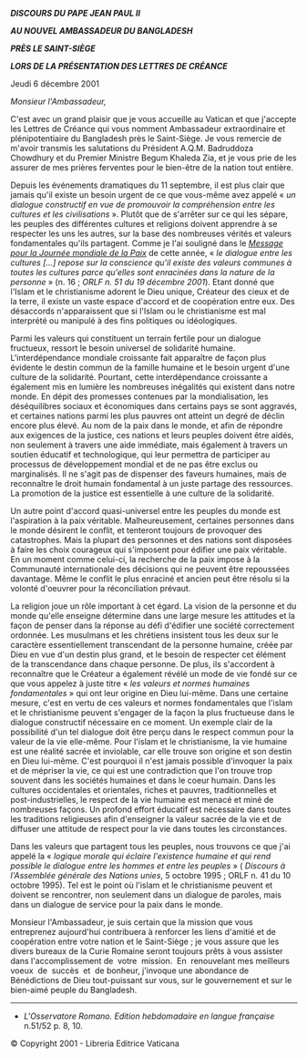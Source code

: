 ***DISCOURS DU PAPE JEAN PAUL II***

***AU NOUVEL AMBASSADEUR DU BANGLADESH***

***PRÈS LE SAINT-SIÈGE***

***LORS DE LA PRÉSENTATION DES LETTRES DE CRÉANCE***

Jeudi 6 décembre 2001

*Monsieur l'Ambassadeur,*

C'est avec un grand plaisir que je vous accueille au Vatican et que j'accepte les Lettres de Créance qui vous nomment Ambassadeur extraordinaire et plénipotentiaire du Bangladesh près le Saint-Siège. Je vous remercie de m'avoir transmis les salutations du Président A.Q.M. Badruddoza Chowdhury et du Premier Ministre Begum Khaleda Zia, et je vous prie de les assurer de mes prières ferventes pour le bien-être de la nation tout entière.

Depuis les événements dramatiques du 11 septembre, il est plus clair que jamais qu'il existe un besoin urgent de ce que vous-même avez appelé « *un dialogue constructif en vue de promouvoir la compréhension entre les cultures et les civilisations* ». Plutôt que de s'arrêter sur ce qui les sépare, les peuples des différentes cultures et religions doivent apprendre à se respecter les uns les autres, sur la base des nombreuses vérités et valeurs fondamentales qu'ils partagent. Comme je l'ai souligné dans le [*Message pour la Journée mondiale de la Paix*](/content/john-paul-ii/fr/messages/peace/documents/hf_jp-ii_mes_20011211_xxxv-world-day-for-peace.html) de cette année, « *le dialogue entre les cultures [...] repose sur la conscience qu'il existe des valeurs communes à toutes les cultures parce qu'elles sont enracinées dans la nature de la personne* » (n. 16 ; *ORLF n. 51 du 19 décembre 2001*). Etant donné que l'Islam et le christianisme adorent le Dieu unique, Créateur des cieux et de la terre, il existe un vaste espace d'accord et de coopération entre eux. Des désaccords n'apparaissent que si l'Islam ou le christianisme est mal interprété ou manipulé à des fins politiques ou idéologiques.

Parmi les valeurs qui constituent un terrain fertile pour un dialogue fructueux, ressort le besoin universel de solidarité humaine. L'interdépendance mondiale croissante fait apparaître de façon plus évidente le destin commun de la famille humaine et le besoin urgent d'une culture de la solidarité. Pourtant, cette interdépendance croissante a également mis en lumière les nombreuses inégalités qui existent dans notre monde. En dépit des promesses contenues par la mondialisation, les déséquilibres sociaux et économiques dans certains pays se sont aggravés, et certaines nations parmi les plus pauvres ont atteint un degré de déclin encore plus élevé. Au nom de la paix dans le monde, et afin de répondre aux exigences de la justice, ces nations et leurs peuples doivent être aidés, non seulement à travers une aide immédiate, mais également à travers un soutien éducatif et technologique, qui leur permettra de participer au processus de développement mondial et de ne pas être exclus ou marginalisés. Il ne s'agit pas de dispenser des faveurs humaines, mais de reconnaître le droit humain fondamental à un juste partage des ressources. La promotion de la justice est essentielle à une culture de la solidarité.

Un autre point d'accord quasi-universel entre les peuples du monde est l'aspiration à la paix véritable. Malheureusement, certaines personnes dans le monde désirent le conflit, et tenteront toujours de provoquer des catastrophes. Mais la plupart des personnes et des nations sont disposées à faire les choix courageux qui s'imposent pour édifier une paix véritable. En un moment comme celui-ci, la recherche de la paix impose à la Communauté internationale des décisions qui ne peuvent être repoussées davantage. Même le conflit le plus enraciné et ancien peut être résolu si la volonté d'oeuvrer pour la réconciliation prévaut.

La religion joue un rôle important à cet égard. La vision de la personne et du monde qu'elle enseigne détermine dans une large mesure les attitudes et la façon de penser dans la réponse au défi d'édifier une société correctement ordonnée. Les musulmans et les chrétiens insistent tous les deux sur le caractère essentiellement transcendant de la personne humaine, créée par Dieu en vue d'un destin plus grand, et le besoin de respecter cet élément de la transcendance dans chaque personne. De plus, ils s'accordent à reconnaître que le Créateur a également révélé un mode de vie fondé sur ce que vous appelez à juste titre « *les valeurs et normes humaines fondamentales* » qui ont leur origine en Dieu lui-même. Dans une certaine mesure, c'est en vertu de ces valeurs et normes fondamentales que l'islam et le christianisme peuvent s'engager de la façon la plus fructueuse dans le dialogue constructif nécessaire en ce moment. Un exemple clair de la possibilité d'un tel dialogue doit être perçu dans le respect commun pour la valeur de la vie elle-même. Pour l'islam et le christianisme, la vie humaine est une réalité sacrée et inviolable, car elle trouve son origine et son destin en Dieu lui-même. C'est pourquoi il n'est jamais possible d'invoquer la paix et de mépriser la vie, ce qui est une contradiction que l'on trouve trop souvent dans les sociétés humaines et dans le coeur humain. Dans les cultures occidentales et orientales, riches et pauvres, traditionnelles et post-industrielles, le respect de la vie humaine est menacé et miné de nombreuses façons. Un profond effort éducatif est nécessaire dans toutes les traditions religieuses afin d'enseigner la valeur sacrée de la vie et de diffuser une attitude de respect pour la vie dans toutes les circonstances.

Dans les valeurs que partagent tous les peuples, nous trouvons ce que j'ai appelé la « *logique morale qui éclaire l'existence humaine et qui rend possible le dialogue entre les hommes et entre les peuples* » ( *Discours à l'Assemblée générale des Nations unies*, 5 octobre 1995 ; ORLF n. 41 du 10 octobre 1995). Tel est le point où l'islam et le christianisme peuvent et doivent se rencontrer, non seulement dans un dialogue de paroles, mais dans un dialogue de service pour la paix dans le monde.

Monsieur l'Ambassadeur, je suis certain que la mission que vous entreprenez aujourd'hui contribuera à renforcer les liens d'amitié et de coopération entre votre nation et le Saint-Siège ; je vous assure que les divers bureaux de la Curie Romaine seront toujours prêts à vous assister dans l'accomplissement de  votre  mission.  En  renouvelant mes meilleurs  voeux  de  succès  et  de bonheur, j'invoque une abondance de Bénédictions de Dieu tout-puissant sur vous, sur le gouvernement et sur le bien-aimé peuple du Bangladesh.

* * *

* *L'Osservatore Romano. Edition hebdomadaire en langue française* n.51/52 p. 8, 10.

© Copyright 2001 - Libreria Editrice Vaticana